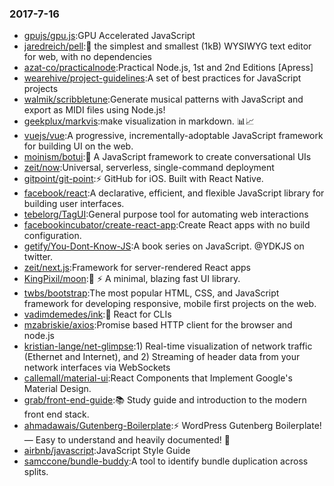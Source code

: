 ### 2017-7-16 
* [gpujs/gpu.js](https://github.com//gpujs/gpu.js):GPU Accelerated JavaScript 
* [jaredreich/pell](https://github.com//jaredreich/pell):📝 the simplest and smallest (1kB) WYSIWYG text editor for web, with no dependencies 
* [azat-co/practicalnode](https://github.com//azat-co/practicalnode):Practical Node.js, 1st and 2nd Editions [Apress] 
* [wearehive/project-guidelines](https://github.com//wearehive/project-guidelines):A set of best practices for JavaScript projects 
* [walmik/scribbletune](https://github.com//walmik/scribbletune):Generate musical patterns with JavaScript and export as MIDI files using Node.js! 
* [geekplux/markvis](https://github.com//geekplux/markvis):make visualization in markdown. 📊📈 
* [vuejs/vue](https://github.com//vuejs/vue):A progressive, incrementally-adoptable JavaScript framework for building UI on the web. 
* [moinism/botui](https://github.com//moinism/botui):🤖 A JavaScript framework to create conversational UIs 
* [zeit/now](https://github.com//zeit/now):Universal, serverless, single-command deployment 
* [gitpoint/git-point](https://github.com//gitpoint/git-point):⚡️ GitHub for iOS. Built with React Native. 
* [facebook/react](https://github.com//facebook/react):A declarative, efficient, and flexible JavaScript library for building user interfaces. 
* [tebelorg/TagUI](https://github.com//tebelorg/TagUI):General purpose tool for automating web interactions 
* [facebookincubator/create-react-app](https://github.com//facebookincubator/create-react-app):Create React apps with no build configuration. 
* [getify/You-Dont-Know-JS](https://github.com//getify/You-Dont-Know-JS):A book series on JavaScript. @YDKJS on twitter. 
* [zeit/next.js](https://github.com//zeit/next.js):Framework for server-rendered React apps 
* [KingPixil/moon](https://github.com//KingPixil/moon):🌙 ⚡️ A minimal, blazing fast UI library. 
* [twbs/bootstrap](https://github.com//twbs/bootstrap):The most popular HTML, CSS, and JavaScript framework for developing responsive, mobile first projects on the web. 
* [vadimdemedes/ink](https://github.com//vadimdemedes/ink):🌈 React for CLIs 
* [mzabriskie/axios](https://github.com//mzabriskie/axios):Promise based HTTP client for the browser and node.js 
* [kristian-lange/net-glimpse](https://github.com//kristian-lange/net-glimpse):1) Real-time visualization of network traffic (Ethernet and Internet), and 2) Streaming of header data from your network interfaces via WebSockets 
* [callemall/material-ui](https://github.com//callemall/material-ui):React Components that Implement Google's Material Design. 
* [grab/front-end-guide](https://github.com//grab/front-end-guide):📚 Study guide and introduction to the modern front end stack. 
* [ahmadawais/Gutenberg-Boilerplate](https://github.com//ahmadawais/Gutenberg-Boilerplate):⚡️ WordPress Gutenberg Boilerplate! — Easy to understand and heavily documented! 🎩 
* [airbnb/javascript](https://github.com//airbnb/javascript):JavaScript Style Guide 
* [samccone/bundle-buddy](https://github.com//samccone/bundle-buddy):A tool to identify bundle duplication across splits. 
